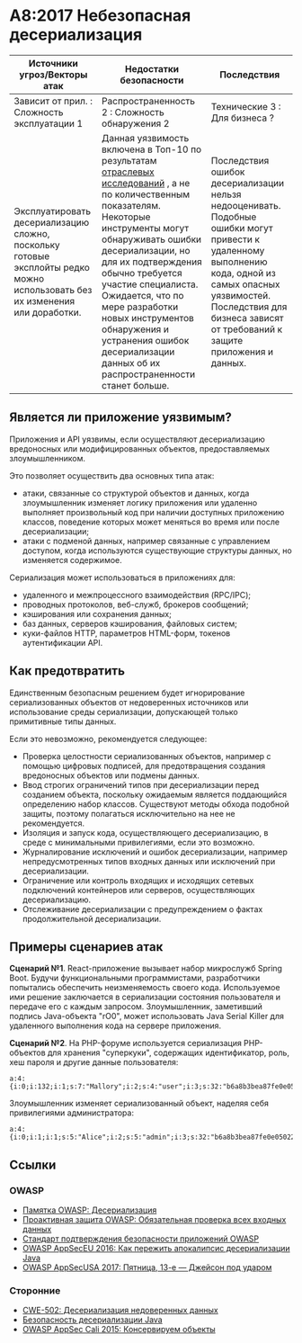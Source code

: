 # A8:2017 Небезопасная десериализация

| Источники угроз/Векторы атак | Недостатки безопасности           | Последствия               |
| -- | -- | -- |
| Зависит от прил. : Сложность эксплуатации 1 | Распространенность 2 : Сложность обнаружения 2 | Технические 3 : Для бизнеса ? |
| Эксплуатировать десериализацию сложно, поскольку готовые эксплойты редко можно использовать без их изменения или доработки. | Данная уязвимость включена в Топ-10 по результатам [отраслевых исследований](https://owasp.blogspot.com/2017/08/owasp-top-10-2017-project-update.html) , а не по количественным показателям. Некоторые инструменты могут обнаруживать ошибки десериализации, но для их подтверждения обычно требуется участие специалиста. Ожидается, что по мере разработки новых инструментов обнаружения и устранения ошибок десериализации данных об их распространенности станет больше.  | Последствия ошибок десериализации нельзя недооценивать. Подобные ошибки могут привести к удаленному выполнению кода, одной из самых опасных уязвимостей. Последствия для бизнеса зависят от требований к защите приложения и данных. |

## Является ли приложение уязвимым?

Приложения и API уязвимы, если осуществляют десериализацию вредоносных или модифицированных объектов, предоставляемых злоумышленником.

Это позволяет осуществить два основных типа атак:

* атаки, связанные со структурой объектов и данных, когда злоумышленник изменяет логику приложения или удаленно выполняет произвольный код при наличии доступных приложению классов, поведение которых может меняться во время или после десериализации;
* атаки с подменой данных, например связанные с управлением доступом, когда используются существующие структуры данных, но изменяется содержимое.

Сериализация может использоваться в приложениях для:

* удаленного и межпроцессного взаимодействия (RPC/IPC);
* проводных протоколов, веб-служб, брокеров сообщений;
* кэширования или сохранения данных;
* баз данных, серверов кэширования, файловых систем;
* куки-файлов HTTP, параметров HTML-форм, токенов аутентификации API.

## Как предотвратить

Единственным безопасным решением будет игнорирование сериализованных объектов от недоверенных источников или использование среды сериализации, допускающей только примитивные типы данных.

Если это невозможно, рекомендуется следующее:

* Проверка целостности сериализованных объектов, например с помощью цифровых подписей, для предотвращения создания вредоносных объектов или подмены данных.
* Ввод строгих ограничений типов при десериализации перед созданием объекта, поскольку ожидаемым является поддающийся определению набор классов. Существуют методы обхода подобной защиты, поэтому полагаться исключительно на нее не рекомендуется.
* Изоляция и запуск кода, осуществляющего десериализацию, в среде с минимальными привилегиями, если это возможно.
* Журналирование исключений и ошибок десериализации, например непредусмотренных типов входных данных или исключений при десериализации.
* Ограничение или контроль входящих и исходящих сетевых подключений контейнеров или серверов, осуществляющих десериализацию.
* Отслеживание десериализации с предупреждением о фактах продолжительной десериализации.

## Примеры сценариев атак

**Сценарий №1**. React-приложение вызывает набор микрослужб Spring Boot. Будучи функциональными программистами, разработчики попытались обеспечить неизменяемость своего кода. Используемое ими решение заключается в сериализации состояния пользователя и передаче его с каждым запросом. Злоумышленник, заметивший подпись Java-объекта "rO0", может использовать Java Serial Killer для удаленного выполнения кода на сервере приложения.

**Сценарий №2**. На PHP-форуме используется сериализация PHP-объектов для хранения "суперкуки", содержащих идентификатор, роль, хеш пароля и другие данные пользователя:

```
a:4:{i:0;i:132;i:1;s:7:"Mallory";i:2;s:4:"user";i:3;s:32:"b6a8b3bea87fe0e05022f8f3c88bc960";}
```

Злоумышленник изменяет сериализованный объект, наделяя себя привилегиями администратора:

```
a:4:{i:0;i:1;i:1;s:5:"Alice";i:2;s:5:"admin";i:3;s:32:"b6a8b3bea87fe0e05022f8f3c88bc960";}
```

## Ссылки

### OWASP

* [Памятка OWASP: Десериализация](https://cheatsheetseries.owasp.org/cheatsheets/Deserialization_Cheat_Sheet.html)
* [Проактивная защита OWASP: Обязательная проверка всех входных данных](https://owasp.org/www-project-proactive-controls/v3/en/c5-validate-inputs)
* [Стандарт подтверждения безопасности приложений OWASP](https://github.com/OWASP/ASVS/blob/v4.0.2/4.0/en/0x11-V2-Authentication.md)
* [OWASP AppSecEU 2016: Как пережить апокалипсис десериализации Java](https://speakerdeck.com/pwntester/surviving-the-java-deserialization-apocalypse)
* [OWASP AppSecUSA 2017: Пятница, 13-е — Джейсон под ударом](https://speakerdeck.com/pwntester/friday-the-13th-json-attacks)

### Сторонние

* [CWE-502: Десериализация недоверенных данных](https://cwe.mitre.org/data/definitions/502.html)
* [Безопасность десериализации Java](https://github.com/mbechler/marshalsec)
* [OWASP AppSec Cali 2015: Консервируем объекты](https://frohoff.github.io/appseccali-marshalling-pickles/)